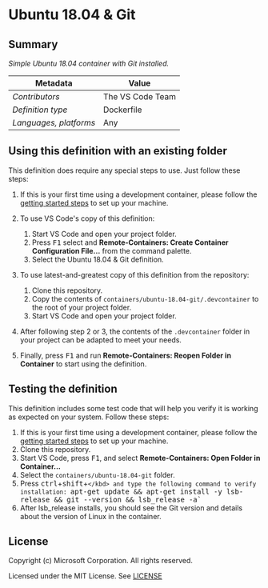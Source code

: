 # Ubuntu 18.04 & Git

## Summary

*Simple Ubuntu 18.04 container with Git installed.*

| Metadata | Value |  
|----------|-------|
| *Contributors* | The VS Code Team |
| *Definition type* | Dockerfile |
| *Languages, platforms* | Any |

## Using this definition with an existing folder

This definition does require any special steps to use. Just follow these steps:

1. If this is your first time using a development container, please follow the [getting started steps](https://aka.ms/vscode-remote/containers/getting-started) to set up your machine.

2. To use VS Code's copy of this definition:
   1. Start VS Code and open your project folder.
   2. Press <kbd>F1</kbd> select and **Remote-Containers: Create Container Configuration File...** from the command palette.
   3. Select the Ubuntu 18.04 & Git definition.

3. To use latest-and-greatest copy of this definition from the repository:
   1. Clone this repository.
   2. Copy the contents of `containers/ubuntu-18.04-git/.devcontainer` to the root of your project folder.
   3. Start VS Code and open your project folder.

4. After following step 2 or 3, the contents of the `.devcontainer` folder in your project can be adapted to meet your needs.

5. Finally, press <kbd>F1</kbd> and run **Remote-Containers: Reopen Folder in Container** to start using the definition.

## Testing the definition

This definition includes some test code that will help you verify it is working as expected on your system. Follow these steps:

1. If this is your first time using a development container, please follow the [getting started steps](https://aka.ms/vscode-remote/containers/getting-started) to set up your machine.
2. Clone this repository.
3. Start VS Code, press <kbd>F1</kbd>, and select **Remote-Containers: Open Folder in Container...**
4. Select the `containers/ubuntu-18.04-git` folder.
5. Press <kbd>ctrl</kbd>+<kbd>shift</kbd>+<kbd>`</kbd> and type the following command to verify installation: `apt-get update && apt-get install -y lsb-release && git --version && lsb_release -a`
6. After lsb_release installs, you should see the Git version and details about the version of Linux in the container.

## License

Copyright (c) Microsoft Corporation. All rights reserved.

Licensed under the MIT License. See [LICENSE](https://github.com/Microsoft/vscode-dev-containers/blob/master/LICENSE)
